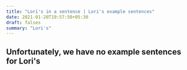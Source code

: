 ```yaml
---
title: "Lori's in a sentence | Lori's example sentences"
date: 2021-01-20T19:57:50+05:30
draft: falses
summary: "Lori's"
---
```

## Unfortunately, we have no example sentences for Lori's                 
